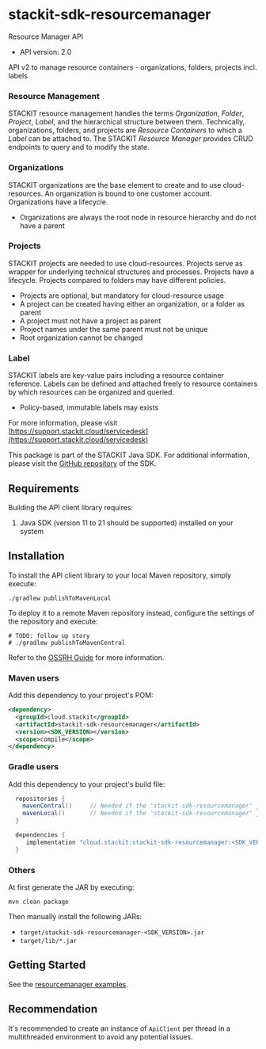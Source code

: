 # stackit-sdk-resourcemanager

Resource Manager API

- API version: 2.0

API v2 to manage resource containers - organizations, folders, projects incl. labels

### Resource Management
STACKIT resource management handles the terms _Organization_, _Folder_, _Project_, _Label_, and the hierarchical structure between them. Technically, organizations, 
folders, and projects are _Resource Containers_ to which a _Label_ can be attached to. The STACKIT _Resource Manager_ provides CRUD endpoints to query and to modify the state.

### Organizations
STACKIT organizations are the base element to create and to use cloud-resources. An organization is bound to one customer account. Organizations have a lifecycle.
- Organizations are always the root node in resource hierarchy and do not have a parent

### Projects
STACKIT projects are needed to use cloud-resources. Projects serve as wrapper for underlying technical structures and processes. Projects have a lifecycle. Projects compared to folders may have different policies.
- Projects are optional, but mandatory for cloud-resource usage
- A project can be created having either an organization, or a folder as parent
- A project must not have a project as parent
- Project names under the same parent must not be unique
- Root organization cannot be changed

### Label
STACKIT labels are key-value pairs including a resource container reference. Labels can be defined and attached freely to resource containers by which resources can be organized and queried.
- Policy-based, immutable labels may exists

For more information, please visit [https://support.stackit.cloud/servicedesk](https://support.stackit.cloud/servicedesk)

This package is part of the STACKIT Java SDK. For additional information, please visit the [GitHub repository](https://github.com/stackitcloud/stackit-sdk-java) of the SDK.


## Requirements

Building the API client library requires:
1. Java SDK (version 11 to 21 should be supported) installed on your system

## Installation

To install the API client library to your local Maven repository, simply execute:

```shell
./gradlew publishToMavenLocal
```

To deploy it to a remote Maven repository instead, configure the settings of the repository and execute:

```shell
# TODO: follow up story
# ./gradlew publishToMavenCentral
```

Refer to the [OSSRH Guide](http://central.sonatype.org/pages/ossrh-guide.html) for more information.

### Maven users

Add this dependency to your project's POM:

```xml
<dependency>
  <groupId>cloud.stackit</groupId>
  <artifactId>stackit-sdk-resourcemanager</artifactId>
  <version><SDK_VERSION></version>
  <scope>compile</scope>
</dependency>
```

### Gradle users

Add this dependency to your project's build file:

```groovy
  repositories {
    mavenCentral()     // Needed if the 'stackit-sdk-resourcemanager' jar has been published to maven central.
    mavenLocal()       // Needed if the 'stackit-sdk-resourcemanager' jar has been published to the local maven repo.
  }

  dependencies {
     implementation "cloud.stackit:stackit-sdk-resourcemanager:<SDK_VERSION>"
  }
```

### Others

At first generate the JAR by executing:

```shell
mvn clean package
```

Then manually install the following JARs:

- `target/stackit-sdk-resourcemanager-<SDK_VERSION>.jar`
- `target/lib/*.jar`

## Getting Started

See the [resourcemanager examples](https://github.com/stackitcloud/stackit-sdk-java/tree/main/examples/resourcemanager/src/main/java/cloud/stackit/sdk/resourcemanager/examples).


## Recommendation

It's recommended to create an instance of `ApiClient` per thread in a multithreaded environment to avoid any potential issues.
